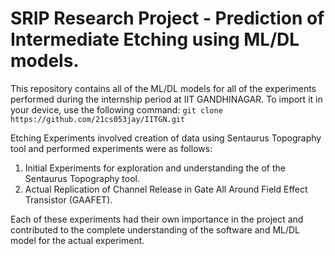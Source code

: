 # SRIP Research Project - Prediction of Intermediate Etching using ML/DL models.

This repository contains all of the ML/DL models for all of the experiments performed during the internship period at IIT GANDHINAGAR. To import it in your device, use the following command: `git clone https://github.com/21cs053jay/IITGN.git`

Etching Experiments involved creation of data using Sentaurus Topography tool and performed experiments were as follows: 

1. Initial Experiments for exploration and understanding the of the Sentaurus Topography tool.
2. Actual Replication of Channel Release in Gate All Around Field Effect Transistor (GAAFET).

Each of these experiments had their own importance in the project and contributed to the complete understanding of the software and ML/DL model for the actual experiment.
